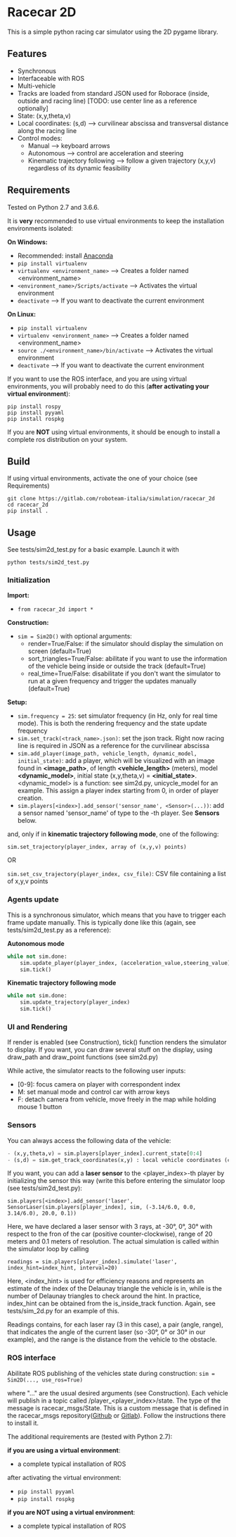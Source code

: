 # Racecar 2D

This is a simple python racing car simulator using the 2D pygame library.

## Features
- Synchronous
- Interfaceable with ROS
- Multi-vehicle
- Tracks are loaded from standard JSON used for Roborace (inside, outside and racing line) [TODO: use center line as a reference optionally]
- State: (x,y,theta,v)
- Local coordinates: (s,d) --> curvilinear abscissa and transversal distance along the racing line
- Control modes: 
    - Manual --> keyboard arrows
    - Autonomous --> control are acceleration and steering
    - Kinematic trajectory following --> follow a given trajectory (x,y,v) regardless of its dynamic feasibility

## Requirements

Tested on Python 2.7 and 3.6.6.

It is **very** recommended to use virtual environments to keep the installation environments isolated:

**On Windows:**
- Recommended: install [Anaconda](https://www.anaconda.com/distribution/)
- `pip install virtualenv`
- `virtualenv <environment_name>` --> Creates a folder named <environment_name>
- `<environment_name>/Scripts/activate` --> Activates the virtual environment
- `deactivate` --> If you want to deactivate the current environment

**On Linux:**
- `pip install virtualenv`
- `virtualenv <environment_name>` --> Creates a folder named <environment_name>
- `source ./<environment_name>/bin/activate` --> Activates the virtual environment
- `deactivate` --> If you want to deactivate the current environment
 
If you want to use the ROS interface, and you are using virtual environments, you will probably need to do this (**after activating your virtual environment**):

```
pip install rospy
pip install pyyaml
pip install rospkg
```

If you are **NOT** using virtual environments, it should be enough to install a complete ros distribution on your system.

## Build

If using virtual environments, activate the one of your choice (see Requirements)

```
git clone https://gitlab.com/roboteam-italia/simulation/racecar_2d
cd racecar_2d
pip install .
```

## Usage

See tests/sim2d_test.py for a basic example. Launch it with 

`python tests/sim2d_test.py`

### Initialization

**Import:**
- `from racecar_2d import *`

**Construction:**
- `sim = Sim2D()` with optional arguments: 
    - render=True/False: if the simulator should display the simulation on screen (default=True)
    - sort_triangles=True/False: abilitate if you want to use the information of the vehicle being inside or outside the track (default=True)
    - real_time=True/False: disabilitate if you don't want the simulator to run at a given frequency and trigger the updates manually (default=True)

**Setup:**
- `sim.frequency = 25`: set simulator frequency (in Hz, only for real time mode). This is both the rendering frequency and the state update frequency
- `sim.set_track(<track_name>.json)`: set the json track. Right now racing line is required in JSON as a reference for the curvilinear abscissa
- `sim.add_player(image_path, vehicle_length, dynamic_model, initial_state)`: add a player, which will be visualized with an image found in **<image_path>**, of length **<vehicle_length>** (meters), model **<dynamic_model>**, initial state (x,y,theta,v) = **<initial_state>**. <dynamic_model> is a function: see sim2d.py, unicycle_model for an example. This assign a player index starting from 0, in order of player creation.
- `sim.players[<index>].add_sensor('sensor_name', <Sensor>(...))`: add a sensor named 'sensor_name' of type <Sensor> to the <index>-th player. See **Sensors** below.

and, only if in **kinematic trajectory following mode**, one of the following:

`sim.set_trajectory(player_index, array of (x,y,v) points)`

OR

`sim.set_csv_trajectory(player_index, csv_file)`: CSV file containing a list of x,y,v points

### Agents update
This is a synchronous simulator, which means that you have to trigger each frame update manually. This is typically done like this (again, see tests/sim2d_test.py as a reference):

**Autonomous mode**
```python
while not sim.done:
    sim.update_player(player_index, (acceleration_value,steering_value))
    sim.tick()
```

**Kinematic trajectory following mode**
```python
while not sim.done:
    sim.update_trajectory(player_index)
    sim.tick()
```

### UI and Rendering
If render is enabled (see Construction), tick() function renders the simulator to display. If you want, you can draw several stuff on the display, using draw_path and draw_point functions (see sim2d.py)

While active, the simulator reacts to the following user inputs:
- [0-9]: focus camera on player with correspondent index
- M: set manual mode and control car with arrow keys
- F: detach camera from vehicle, move freely in the map while holding mouse 1 button

### Sensors
You can always access the following data of the vehicle:

```python
- (x,y,theta,v) = sim.players[player_index].current_state[0:4]
- (s,d) = sim.get_track_coordinates(x,y) : local vehicle coordinates (curvilinear abscissa and transversal distance from racing line)
```

If you want, you can add a **laser sensor** to the <player_index>-th player by initializing the sensor this way (write this before entering the simulator loop (see tests/sim2d_test.py):

```
sim.players[<index>].add_sensor('laser', SensorLaser(sim.players[player_index], sim, (-3.14/6.0, 0.0, 3.14/6.0), 20.0, 0.1))
```

Here, we have declared a laser sensor with 3 rays, at -30°, 0°, 30° with respect to the fron of the car (positive counter-clockwise), range of 20 meters and 0.1 meters of resolution.
The actual simulation is called within the simulator loop by calling 

```
readings = sim.players[player_index].simulate('laser', index_hint=index_hint, interval=20)
```

Here, <index_hint> is used for efficiency reasons and represents an estimate of the index of the Delaunay triangle the vehicle is in, while <interval> is the number of Delaunay triangles to check around the hint.
In practice, index_hint can be obtained from the is_inside_track function. Again, see tests/sim_2d.py for an example of this. 

Readings contains, for each laser ray (3 in this case), a pair (angle, range), that indicates the angle of the current laser (so -30°, 0° or 30° in our example), and the range is the distance from the vehicle to the obstacle.

### ROS interface

Abilitate ROS publishing of the vehicles state during construction:
`sim = Sim2D(..., use_ros=True)`

where "..." are the usual desired arguments (see Construction).
Each vehicle will publish in a topic called /player_<player_index>/state. The type of the message is racecar_msgs/State. This is a custom message that is defined in the racecar_msgs repository([Github](https://github.com/federicomassa/racecar_msgs) or [Gitlab](https://gitlab.com/roboteam-italia/simulation/racecar_msgs)). Follow the instructions there to install it.

The additional requirements are (tested with Python 2.7):

**if you are using a virtual environment**:
- a complete typical installation of ROS

after activating the virtual environment:
- `pip install pyyaml`
- `pip install rospkg`

**if you are NOT using a virtual environment**:
- a complete typical installation of ROS
